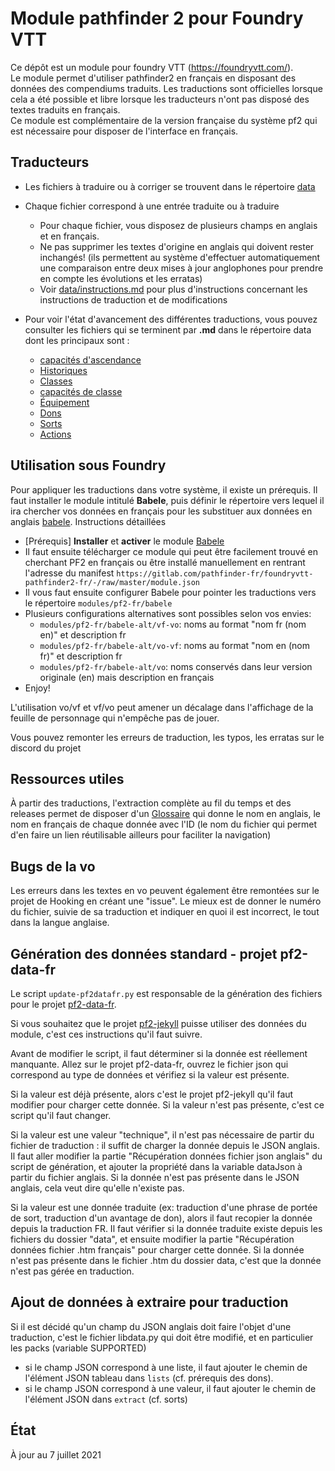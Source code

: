 # Module pathfinder 2 pour Foundry VTT

Ce dépôt est un module pour foundry VTT (https://foundryvtt.com/).  
Le module permet d'utiliser pathfinder2 en français en disposant des données des compendiums traduits. Les traductions sont officielles lorsque cela a été possible et libre lorsque les traducteurs n'ont pas disposé des textes traduits en français.  
Ce module est complémentaire de la version française du système pf2 qui est nécessaire pour disposer de l'interface en français.  

## Traducteurs

* Les fichiers à traduire ou à corriger se trouvent dans le répertoire [data](data/)

* Chaque fichier correspond à une entrée traduite ou à traduire
  * Pour chaque fichier, vous disposez de plusieurs champs en anglais et en français.
  * Ne pas supprimer les textes d'origine en anglais qui doivent rester inchangés! (ils permettent au système d'effectuer automatiquement une comparaison entre deux mises à jour anglophones pour prendre en compte les évolutions et les erratas)
  * Voir [data/instructions.md](data/instructions.md) pour plus d'instructions concernant les instructions de traduction et de modifications

* Pour voir l'état d'avancement des différentes traductions, vous pouvez consulter les fichiers qui se terminent par **.md** dans le répertoire data dont les principaux sont :
  * [capacités d'ascendance](data/status-ancestryfeatures.md)
  * [Historiques](data/status-backgrounds.md)
  * [Classes](data/status-classes.md)
  * [capacités de classe](data/status-classfeatures.md)
  * [Équipement](data/status-equipment.md)
  * [Dons](data/status-feats.md)
  * [Sorts](data/status-spells.md)
  * [Actions](data/status-actions.md)

## Utilisation sous Foundry

Pour appliquer les traductions dans votre système, il existe un prérequis.
Il faut installer le module intitulé **Babele**, puis définir le répertoire vers lequel il ira chercher vos données en français pour les substituer aux données en anglais [babele](babele/). Instructions détaillées
* [Prérequis] **Installer** et **activer** le module [Babele](https://gitlab.com/riccisi/foundryvtt-babele)
* Il faut ensuite télécharger ce module qui peut être facilement trouvé en cherchant PF2 en français ou être installé manuellement en rentrant l'adresse du manifest `https://gitlab.com/pathfinder-fr/foundryvtt-pathfinder2-fr/-/raw/master/module.json`
* Il vous faut ensuite configurer Babele pour pointer les traductions vers le répertoire `modules/pf2-fr/babele`
* Plusieurs configurations alternatives sont possibles selon vos envies:
  * `modules/pf2-fr/babele-alt/vf-vo`: noms au format "nom fr (nom en)" et description fr
  * `modules/pf2-fr/babele-alt/vo-vf`: noms au format "nom en (nom fr)" et description fr
  * `modules/pf2-fr/babele-alt/vo`: noms conservés dans leur version originale (en) mais description en français
* Enjoy!

L'utilisation vo/vf et vf/vo peut amener un décalage dans l'affichage de la feuille de personnage qui n'empêche pas de jouer.

Vous pouvez remonter les erreurs de traduction, les typos, les erratas sur le discord du projet

## Ressources utiles

À partir des traductions, l'extraction complète au fil du temps et des releases permet de disposer d'un [Glossaire](data/dictionnaire.md) qui donne le nom en anglais, le nom en français de chaque donnée avec l'ID (le nom du fichier qui permet d'en faire un lien réutilisable ailleurs pour faciliter la navigation)

## Bugs de la vo
Les erreurs dans les textes en vo peuvent également être remontées sur le projet de Hooking en créant une "issue". Le mieux est de donner le numéro du fichier, suivie de sa traduction et indiquer en quoi il est incorrect, le tout dans la langue anglaise.

## Génération des données standard - projet pf2-data-fr

Le script `update-pf2datafr.py` est responsable de la génération des fichiers pour le projet [pf2-data-fr](https://gitlab.com/pathfinder-fr/pf2-data-fr).

Si vous souhaitez que le projet [pf2-jekyll](https://gitlab.com/pathfinder-fr/pf2-jekyll/) puisse utiliser des données du module, c'est ces instructions qu'il faut suivre.

Avant de modifier le script, il faut déterminer si la donnée est réellement manquante.
Allez sur le projet pf2-data-fr, ouvrez le fichier json qui correspond au type de données et vérifiez si la valeur est présente.

Si la valeur est déjà présente, alors c'est le projet pf2-jekyll qu'il faut modifier pour charger cette donnée.
Si la valeur n'est pas présente, c'est ce script qu'il faut changer.

Si la valeur est une valeur "technique", il n'est pas nécessaire de partir du fichier de traduction : il suffit de charger la donnée depuis le JSON anglais.
Il faut aller modifier la partie "Récupération données fichier json anglais" du script de génération, et ajouter la propriété dans la variable dataJson à partir du fichier anglais.
Si la donnée n'est pas présente dans le JSON anglais, cela veut dire qu'elle n'existe pas.

Si la valeur est une donnée traduite (ex: traduction d'une phrase de portée de sort, traduction d'un avantage de don), alors il faut recopier la donnée depuis la traduction FR.
Il faut vérifier si la donnée traduite existe depuis les fichiers du dossier "data", et ensuite modifier la partie "Récupération données fichier .htm français" pour charger cette donnée.
Si la donnée n'est pas présente dans le fichier .htm du dossier data, c'est que la donnée n'est pas gérée en traduction.

## Ajout de données à extraire pour traduction

Si il est décidé qu'un champ du JSON anglais doit faire l'objet d'une traduction, c'est le fichier libdata.py qui doit être modifié, et en particulier les packs (variable SUPPORTED)

- si le champ JSON correspond à une liste, il faut ajouter le chemin de l'élément JSON tableau dans ̀`lists` (cf. prérequis des dons).
- si le champ JSON correspond à une valeur, il faut ajouter le chemin de l'élément JSON dans `extract` (cf. sorts)

## État

À jour au 7 juillet 2021

